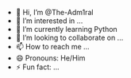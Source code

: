 - 👋 Hi, I’m @The-Adm1ral
- 👀 I’m interested in ...
- 🌱 I’m currently learning Python
- 💞️ I’m looking to collaborate on ...
- 📫 How to reach me ...
- 😄 Pronouns: He/Him
- ⚡ Fun fact: ...

<!---
The-Adm1ral/The-Adm1ral is a ✨ special ✨ repository because its `README.md` (this file) appears on your GitHub profile.
You can click the Preview link to take a look at your changes.
--->
